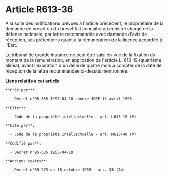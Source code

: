 # Article R613-36

A la suite des notifications prévues à l'article précédent, le propriétaire de la demande de brevet ou du brevet fait
connaître au ministre chargé de la défense nationale, par lettre recommandée avec demande d'avis de réception, ses
prétentions quant à la rémunération de la licence accordée à l'Etat. 

Le tribunal de grande instance ne peut être saisi en vue de la fixation du montant de la rémunération, en application de
l'article L. 613-19 (quatrième alinéa), avant l'expiration d'un délai de quatre mois à compter de la date de réception de la
lettre recommandée ci-dessus mentionnée.

**Liens relatifs à cet article**

	**Créé par**:

	  - Décret n°95-385 1995-04-10 annexe JORF 13 avril 1995

	**Cite**:

	  - Code de la propriété intellectuelle - art. L613-19 (V)

	**Cité par**:

	  - Code de la propriété intellectuelle - art. R613-40 (V)

	**Codifié par**:

	  - Décret n°95-385 1955-04-10

	**Anciens textes**:

	  - Décret n°69-975 du 18 octobre 1969 - art. 33 (Ab)
